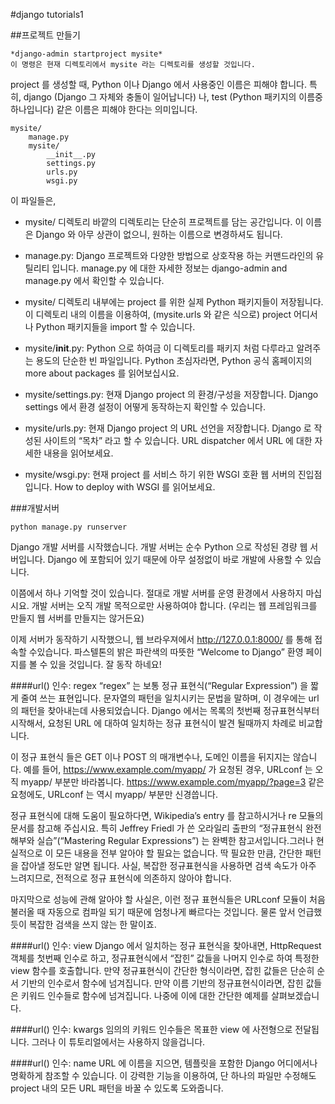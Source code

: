 #django tutorials1

##프로젝트 만들기
```
*django-admin startproject mysite*
이 명령은 현재 디렉토리에서 mysite 라는 디렉토리를 생성할 것입니다.
```
project 를 생성할 때, Python 이나 Django 에서 사용중인 이름은 피해야 합니다. 특히, django (Django 그 자체와 충돌이 일어납니다) 나, test (Python 패키지의 이름중 하나입니다) 같은 이름은 피해야 한다는 의미입니다.
```
mysite/
    manage.py
    mysite/
        __init__.py
        settings.py
        urls.py
        wsgi.py

```
이 파일들은,

* mysite/ 디렉토리 바깥의 디렉토리는 단순히 프로젝트를 담는 공간입니다. 이 이름은 Django 와 아무 상관이 없으니, 원하는 이름으로 변경하셔도 됩니다.

* manage.py: Django 프로젝트와 다양한 방법으로 상호작용 하는 커맨드라인의 유틸리티 입니다. manage.py 에 대한 자세한 정보는 django-admin and manage.py 에서 확인할 수 있습니다.

* mysite/ 디렉토리 내부에는 project 를 위한 실제 Python 패키지들이 저장됩니다. 이 디렉토리 내의 이름을 이용하여, (mysite.urls 와 같은 식으로) project 어디서나 Python 패키지들을 import 할 수 있습니다.

* mysite/__init__.py: Python 으로 하여금 이 디렉토리를 패키지 처럼 다루라고 알려주는 용도의 단순한 빈 파일입니다. Python 초심자라면, Python 공식 홈페이지의 more about packages 를 읽어보십시요.

* mysite/settings.py: 현재 Django project 의 환경/구성을 저장합니다. Django settings 에서 환경 설정이 어떻게 동작하는지 확인할 수 있습니다.

* mysite/urls.py: 현재 Django project 의 URL 선언을 저장합니다. Django 로 작성된 사이트의 “목차” 라고 할 수 있습니다. URL dispatcher 에서 URL 에 대한 자세한 내용을 읽어보세요.

* mysite/wsgi.py: 현재 project 를 서비스 하기 위한 WSGI 호환 웹 서버의 진입점 입니다. How to deploy with WSGI 를 읽어보세요.

###개발서버 
```
python manage.py runserver
```
Django 개발 서버를 시작했습니다. 개발 서버는 순수 Python 으로 작성된 경량 웹 서버입니다. Django 에 포함되어 있기 때문에 아무 설정없이 바로 개발에 사용할 수 있습니다.

이쯤에서 하나 기억할 것이 있습니다. 절대로 개발 서버를 운영 환경에서 사용하지 마십시요. 개발 서버는 오직 개발 목적으로만 사용하여야 합니다. (우리는 웹 프레임워크를 만들지 웹 서버를 만들지는 않거든요)

이제 서버가 동작하기 시작했으니, 웹 브라우져에서 http://127.0.0.1:8000/ 를 통해 접속할 수있습니다. 파스텔톤의 밝은 파란색의 따뜻한 “Welcome to Django” 환영 페이지를 볼 수 있을 것입니다. 잘 동작 하네요!

####url() 인수: regex
“regex” 는 보통 정규 표현식(“Regular Expression”) 을 짧게 줄여 쓰는 표현입니다. 문자열의 패턴을 일치시키는 문법을 말하며, 이 경우에는 url 의 패턴을 찾아내는데 사용되었습니다. Django 에서는 목록의 첫번째 정규표현식부터 시작해서, 요청된 URL 에 대하여 일치하는 정규 표현식이 발견 될때까지 차례로 비교합니다.

이 정규 표현식 들은 GET 이나 POST 의 매개변수나, 도메인 이름을 뒤지지는 않습니다. 예를 들어, https://www.example.com/myapp/ 가 요청된 경우, URLconf 는 오직 myapp/ 부분만 바라봅니다. https://www.example.com/myapp/?page=3 같은 요청에도, URLconf 는 역시 myapp/ 부분만 신경씁니다.

정규 표현식에 대해 도움이 필요하다면, Wikipedia’s entry 를 참고하시거나 re 모듈의 문서를 참고해 주십시요. 특히 Jeffrey Friedl 가 쓴 오라일리 출판의 “정규표현식 완전 해부와 실습”(“Mastering Regular Expressions”) 는 완벽한 참고서입니다.그러나 현실적으로 이 모든 내용을 전부 알아야 할 필요는 없습니다. 딱 필요한 만큼, 간단한 패턴을 잡아낼 정도만 알면 됩니다. 사실, 복잡한 정규표현식을 사용하면 검색 속도가 아주 느려지므로, 전적으로 정규 표현식에 의존하지 않아야 합니다.

마지막으로 성능에 관해 알아야 할 사실은, 이런 정규 표현식들은 URLconf 모듈이 처음 불러올 때 자동으로 컴파일 되기 때문에 엄청나게 빠르다는 것입니다. 물론 앞서 언급했듯이 복잡한 검색을 쓰지 않는 한 말이죠.

####url() 인수: view
Django 에서 일치하는 정규 표현식을 찾아내면, HttpRequest 객체를 첫번째 인수로 하고, 정규표현식에서 “잡힌” 값들을 나머지 인수로 하여 특정한 view 함수를 호출합니다. 만약 정규표현식이 간단한 형식이라면, 잡힌 값들은 단순히 순서 기반의 인수로서 함수에 넘겨집니다. 만약 이름 기반의 정규표현식이라면, 잡힌 값들은 키워드 인수들로 함수에 넘겨집니다. 나중에 이에 대한 간단한 예제를 살펴보겠습니다.

####url() 인수: kwargs
임의의 키워드 인수들은 목표한 view 에 사전형으로 전달됩니다. 그러나 이 튜토리얼에서는 사용하지 않을겁니다.

####url() 인수: name
URL 에 이름을 지으면, 템플릿을 포함한 Django 어디에서나 명확하게 참조할 수 있습니다. 이 강력한 기능을 이용하여, 단 하나의 파일만 수정해도 project 내의 모든 URL 패턴을 바꿀 수 있도록 도와줍니다.

